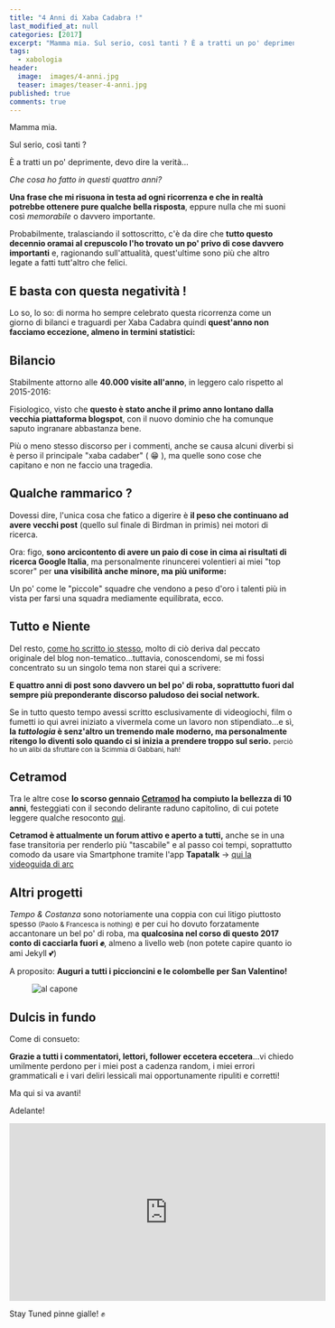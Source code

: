 ```yaml
---
title: "4 Anni di Xaba Cadabra !"
last_modified_at: null
categories: [2017]
excerpt: "Mamma mia. Sul serio, così tanti ? È a tratti un po' deprimente, devo dire la verità..."
tags:
  - xabologia
header:  
  image:  images/4-anni.jpg
  teaser: images/teaser-4-anni.jpg
published: true
comments: true
---
```


Mamma mia.

Sul serio, così tanti ? 

È a tratti un po' deprimente, devo dire la verità...

_Che cosa ho fatto in questi quattro anni?_ 

**Una frase che mi risuona in testa ad ogni ricorrenza e che in realtà potrebbe ottenere pure qualche bella risposta**, eppure nulla che mi suoni così _memorabile_ o davvero importante. 

Probabilmente, tralasciando il sottoscritto, c'è da dire che **tutto questo decennio oramai al crepuscolo l'ho trovato un po' privo di cose davvero importanti** e, ragionando sull'attualità, quest'ultime sono più che altro legate a fatti tutt'altro che felici.

## E basta con questa negatività !

Lo so, lo so: di norma ho sempre celebrato questa ricorrenza come un giorno di bilanci e traguardi per Xaba Cadabra quindi **quest'anno non facciamo eccezione, almeno in termini statistici:**

## Bilancio

Stabilmente attorno alle **40.000 visite all'anno**, in leggero calo rispetto al 2015-2016: 

Fisiologico, visto che **questo è stato anche il primo anno lontano dalla vecchia piattaforma blogspot**, con il nuovo dominio che ha comunque saputo ingranare abbastanza bene.

Più o meno stesso discorso per i commenti, anche se causa alcuni diverbi si è perso il principale "xaba cadaber" ( 😁 ), ma quelle sono cose che capitano e non ne faccio una tragedia.

## Qualche rammarico ?

Dovessi dire, l'unica cosa che fatico a digerire è **il peso che continuano ad avere vecchi post** (quello sul finale di Birdman in primis) nei motori di ricerca.

Ora: figo, **sono arcicontento di avere un paio di cose in cima ai risultati di ricerca Google Italia**, ma personalmente rinuncerei volentieri ai miei "top scorer" per **una visibilità anche minore, ma più uniforme:**

Un po' come le "piccole" squadre che vendono a peso d'oro i talenti più in vista per farsi una squadra mediamente equilibrata, ecco.

## Tutto e Niente 

Del resto, [come ho scritto io stesso](/2016/Scrivere-Blog-nel-nel-2017/), molto di ciò deriva dal peccato originale del blog non-tematico...tuttavia, conoscendomi, se mi fossi concentrato su un singolo tema non starei qui a scrivere: 

**E quattro anni di post sono davvero un bel po' di roba, soprattutto fuori dal sempre più preponderante discorso paludoso dei social network.**

Se in tutto questo tempo avessi scritto esclusivamente di videogiochi, film o fumetti io qui avrei iniziato a vivermela come un lavoro non stipendiato...e sì, **la _tuttologia_ è senz'altro un tremendo male moderno, ma personalmente ritengo lo diventi solo quando ci si inizia a prendere troppo sul serio.** <small>perciò ho un alibi da sfruttare con la Scimmia di Gabbani, hah!</small> 

## Cetramod 

Tra le altre cose **lo scorso gennaio [Cetramod](https://www.arcweb.it/cetramod/) ha compiuto la bellezza di 10 anni**, festeggiati con il secondo delirante raduno capitolino, di cui potete leggere qualche resoconto [qui](https://www.arcweb.it/cetramod/viewtopic.php?f=53&t=48461).

**Cetramod è attualmente un forum attivo e aperto a tutti,** anche se in una fase transitoria per renderlo più "tascabile" e al passo coi tempi, soprattutto comodo da usare via Smartphone tramite l'app **Tapatalk** -> [qui la videoguida di arc](https://www.arcweb.it/cetramod/viewtopic.php?f=87&t=48473)

## Altri progetti

_Tempo & Costanza_ sono notoriamente una coppia con cui litigo piuttosto spesso <small>(Paolo & Francesca is nothing)</small> e per cui ho dovuto forzatamente accantonare un bel po' di roba, ma **qualcosina nel corso di questo 2017 conto di cacciarla fuori ✊**, almeno a livello web (non potete capire quanto io ami Jekyll 💕)

A proposito: **Auguri a tutti i piccioncini e le colombelle per San Valentino!** 

<figure>
	<img src='https://static.fanpage.it/wp-content/uploads/2017/01/al-capone.jpg' alt='al capone'>
</figure>

## Dulcis in fundo

Come di consueto: 

**Grazie a tutti i commentatori, lettori, follower eccetera eccetera**...vi chiedo umilmente perdono per i miei post a cadenza random, i miei errori grammaticali e i vari deliri lessicali mai opportunamente ripuliti e corretti! 

Ma qui si va avanti! 

Adelante!

<iframe width="560" height="315" src="https://www.youtube.com/embed/-1tY1lp81D8" frameborder="0" allowfullscreen></iframe>

Stay Tuned pinne gialle! ✊


